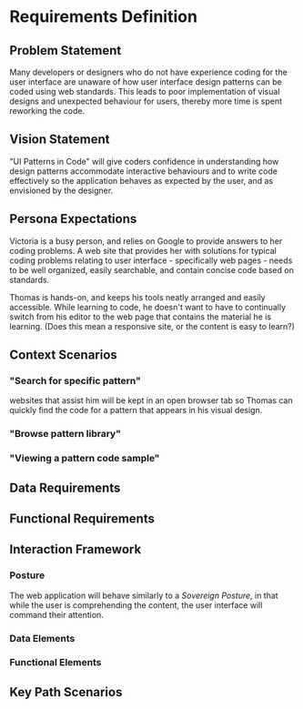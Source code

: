 Requirements Definition
=======================

Problem Statement
-----------------

Many developers or designers who do not have experience coding for the user interface are unaware of how user interface design patterns can be coded using web standards. This leads to poor implementation of visual designs and unexpected behaviour for users, thereby more time is spent reworking the code.

Vision Statement
----------------

"UI Patterns in Code" will give coders confidence in understanding how design patterns accommodate interactive behaviours and to write code effectively so the application behaves as expected by the user, and as envisioned by the designer.

Persona Expectations
--------------------

Victoria is a busy person, and relies on Google to provide answers to her coding problems. A web site that provides her with solutions for typical coding problems relating to user interface - specifically web pages - needs to be well organized, easily searchable, and contain concise code based on standards. 

Thomas is hands-on, and keeps his tools neatly arranged and easily accessible. While learning to code, he doesn't want to have to continually switch from his editor to the web page that contains the material he is learning. (Does this mean a responsive site, or the content is easy to learn?)


Context Scenarios
-----------------

### "Search for specific pattern"

websites that assist him will be kept in an open browser tab so Thomas can quickly find the code for a pattern that appears in his visual design. 

### "Browse pattern library"

### "Viewing a pattern code sample"

Data Requirements
-----------------

Functional Requirements
-----------------------

Interaction Framework
---------------------

### Posture

The web application will behave similarly to a _Sovereign Posture_, in that while the user is comprehending the content, the user interface will command their attention.

### Data Elements

### Functional Elements

Key Path Scenarios
------------------
